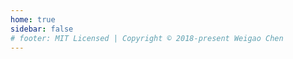 ```yaml
---
home: true
sidebar: false
# footer: MIT Licensed | Copyright © 2018-present Weigao Chen
---
```

<IndexCategory/>
